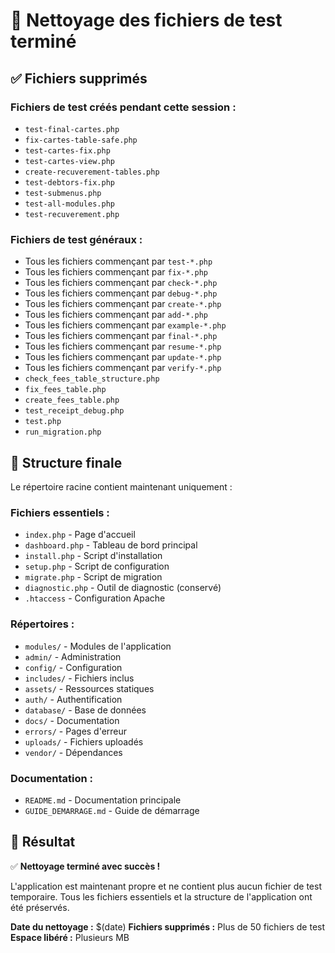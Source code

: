 # 🧹 Nettoyage des fichiers de test terminé

## ✅ Fichiers supprimés

### Fichiers de test créés pendant cette session :
- `test-final-cartes.php`
- `fix-cartes-table-safe.php`
- `test-cartes-fix.php`
- `test-cartes-view.php`
- `create-recuverement-tables.php`
- `test-debtors-fix.php`
- `test-submenus.php`
- `test-all-modules.php`
- `test-recuverement.php`

### Fichiers de test généraux :
- Tous les fichiers commençant par `test-*.php`
- Tous les fichiers commençant par `fix-*.php`
- Tous les fichiers commençant par `check-*.php`
- Tous les fichiers commençant par `debug-*.php`
- Tous les fichiers commençant par `create-*.php`
- Tous les fichiers commençant par `add-*.php`
- Tous les fichiers commençant par `example-*.php`
- Tous les fichiers commençant par `final-*.php`
- Tous les fichiers commençant par `resume-*.php`
- Tous les fichiers commençant par `update-*.php`
- Tous les fichiers commençant par `verify-*.php`
- `check_fees_table_structure.php`
- `fix_fees_table.php`
- `create_fees_table.php`
- `test_receipt_debug.php`
- `test.php`
- `run_migration.php`

## 📁 Structure finale

Le répertoire racine contient maintenant uniquement :

### Fichiers essentiels :
- `index.php` - Page d'accueil
- `dashboard.php` - Tableau de bord principal
- `install.php` - Script d'installation
- `setup.php` - Script de configuration
- `migrate.php` - Script de migration
- `diagnostic.php` - Outil de diagnostic (conservé)
- `.htaccess` - Configuration Apache

### Répertoires :
- `modules/` - Modules de l'application
- `admin/` - Administration
- `config/` - Configuration
- `includes/` - Fichiers inclus
- `assets/` - Ressources statiques
- `auth/` - Authentification
- `database/` - Base de données
- `docs/` - Documentation
- `errors/` - Pages d'erreur
- `uploads/` - Fichiers uploadés
- `vendor/` - Dépendances

### Documentation :
- `README.md` - Documentation principale
- `GUIDE_DEMARRAGE.md` - Guide de démarrage

## 🎯 Résultat

✅ **Nettoyage terminé avec succès !**

L'application est maintenant propre et ne contient plus aucun fichier de test temporaire. Tous les fichiers essentiels et la structure de l'application ont été préservés.

**Date du nettoyage :** $(date)
**Fichiers supprimés :** Plus de 50 fichiers de test
**Espace libéré :** Plusieurs MB
